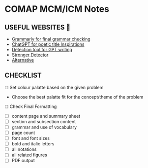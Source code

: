 # COMAP MCM/ICM Notes

## USEFUL WEBSITES :link:
- [Grammarly for final grammar checking](https://www.grammarly.com/)
- [ChatGPT for poetic title Inspirations](https://chat.openai.com/)
- [Detection tool for GPT writing](https://gptzero.me/)
- [Stronger Detector](https://contentatscale.ai/?fpr=home23&gclid=CjwKCAiAk9itBhASEiwA1my_69BJTeH6OwEUoFWRDcC15zgR6Z0Cn4mO6x6Ca8QhPl91aAr2sizvTxoCVPQQAvD_BwE)
- [Alternative](https://originality.ai/blog/contentatscale-ai-content-detection-review)
## CHECKLIST

&#x2610; Set colour palatte based on the given problem
- Choose the best palatte fit for the concept/theme of the problem

&#x2610; Check Final Formatting
- &#x2610; content page and summary sheet
- &#x2610; section and subsection content
- &#x2610; grammar and use of vocabulary
- &#x2610; page count
- &#x2610; font and font sizes
- &#x2610; bold and italic letters
- &#x2610; all notations
- &#x2610; all related figures
- &#x2610; PDF output